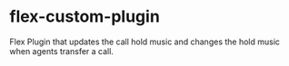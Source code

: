 # flex-custom-plugin
Flex Plugin that updates the call hold music and changes the hold music when agents transfer a call.
